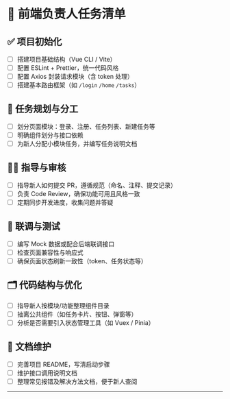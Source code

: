 
# 🎯 前端负责人任务清单

## ✅ 项目初始化

* [ ] 搭建项目基础结构（Vue CLI / Vite）
* [ ] 配置 ESLint + Prettier，统一代码风格
* [ ] 配置 Axios 封装请求模块（含 token 处理）
* [ ] 搭建基本路由框架（如 `/login` `/home` `/tasks`）

## 🧭 任务规划与分工

* [ ] 划分页面模块：登录、注册、任务列表、新建任务等
* [ ] 明确组件划分与接口依赖
* [ ] 为新人分配小模块任务，并编写任务说明文档

## 🧑‍🏫 指导与审核

* [ ] 指导新人如何提交 PR，遵循规范（命名、注释、提交记录）
* [ ] 负责 Code Review，确保功能可用且风格一致
* [ ] 定期同步开发进度，收集问题并答疑

## 🧪 联调与测试

* [ ] 编写 Mock 数据或配合后端联调接口
* [ ] 检查页面兼容性与响应式
* [ ] 确保页面状态刷新一致性（token、任务状态等）

## 🗂️ 代码结构与优化

* [ ] 指导新人按模块/功能整理组件目录
* [ ] 抽离公共组件（如任务卡片、按钮、弹窗等）
* [ ] 分析是否需要引入状态管理工具（如 Vuex / Pinia）

## 📄 文档维护

* [ ] 完善项目 README，写清启动步骤
* [ ] 维护接口调用说明文档
* [ ] 整理常见报错及解决方法文档，便于新人查阅

---
